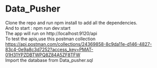 # Data_Pusher

Clone the repo and run npm install to add all the dependencies.  
And to start : npm run dev:start  
The app will run on http://localhost:9120/api  
To test the apis,use this postman collection  
https://api.postman.com/collections/24369858-8c9da11e-d146-4827-83c4-0e9a8c3d7252?access_key=PMAT-01H31YPZDBTWPQ8Z84A5ZF8TFW  
Import the database from Data_pusher.sql  
